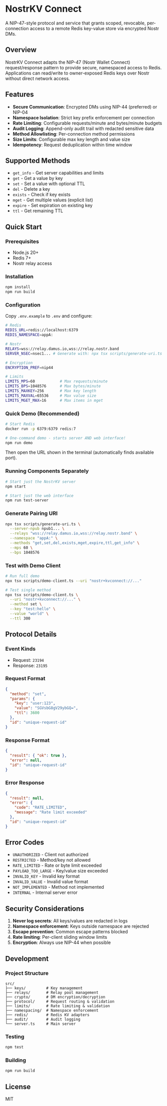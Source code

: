 # NostrKV Connect

A NIP-47-style protocol and service that grants scoped, revocable, per-connection access to a remote Redis key-value store via encrypted Nostr DMs.

## Overview

NostrKV Connect adapts the NIP-47 (Nostr Wallet Connect) request/response pattern to provide secure, namespaced access to Redis. Applications can read/write to owner-exposed Redis keys over Nostr without direct network access.

## Features

- **Secure Communication**: Encrypted DMs using NIP-44 (preferred) or NIP-04
- **Namespace Isolation**: Strict key prefix enforcement per connection
- **Rate Limiting**: Configurable requests/minute and bytes/minute budgets
- **Audit Logging**: Append-only audit trail with redacted sensitive data
- **Method Allowlisting**: Per-connection method permissions
- **Size Limits**: Configurable max key length and value size
- **Idempotency**: Request deduplication within time window

## Supported Methods

- `get_info` - Get server capabilities and limits
- `get` - Get a value by key
- `set` - Set a value with optional TTL
- `del` - Delete a key
- `exists` - Check if key exists
- `mget` - Get multiple values (explicit list)
- `expire` - Set expiration on existing key
- `ttl` - Get remaining TTL

## Quick Start

### Prerequisites

- Node.js 20+
- Redis 7+
- Nostr relay access

### Installation

```bash
npm install
npm run build
```

### Configuration

Copy `.env.example` to `.env` and configure:

```bash
# Redis
REDIS_URL=redis://localhost:6379
REDIS_NAMESPACE=appA:

# Nostr
RELAYS=wss://relay.damus.io,wss://relay.nostr.band
SERVER_NSEC=nsec1... # Generate with: npx tsx scripts/generate-uri.ts

# Encryption
ENCRYPTION_PREF=nip44

# Limits
LIMITS_MPS=60           # Max requests/minute
LIMITS_BPS=1048576      # Max bytes/minute
LIMITS_MAXKEY=256       # Max key length
LIMITS_MAXVAL=65536     # Max value size
LIMITS_MGET_MAX=16      # Max items in mget
```

### Quick Demo (Recommended)

```bash
# Start Redis
docker run -p 6379:6379 redis:7

# One-command demo - starts server AND web interface!
npm run demo
```

Then open the URL shown in the terminal (automatically finds available port).

### Running Components Separately

```bash
# Start just the NostrKV server
npm start

# Start just the web interface
npm run test-server
```

### Generate Pairing URI

```bash
npx tsx scripts/generate-uri.ts \
  --server-npub npub1... \
  --relays "wss://relay.damus.io,wss://relay.nostr.band" \
  --namespace "appA:" \
  --methods "get,set,del,exists,mget,expire,ttl,get_info" \
  --mps 60 \
  --bps 1048576
```

### Test with Demo Client

```bash
# Run full demo
npx tsx scripts/demo-client.ts --uri "nostr+kvconnect://..."

# Test single method
npx tsx scripts/demo-client.ts \
  --uri "nostr+kvconnect://..." \
  --method set \
  --key "test:hello" \
  --value "world" \
  --ttl 300
```

## Protocol Details

### Event Kinds
- Request: `23194`
- Response: `23195`

### Request Format
```json
{
  "method": "set",
  "params": {
    "key": "user:123",
    "value": "SGVsbG8gV29ybGQ=",
    "ttl": 3600
  },
  "id": "unique-request-id"
}
```

### Response Format
```json
{
  "result": { "ok": true },
  "error": null,
  "id": "unique-request-id"
}
```

### Error Response
```json
{
  "result": null,
  "error": {
    "code": "RATE_LIMITED",
    "message": "Rate limit exceeded"
  },
  "id": "unique-request-id"
}
```

## Error Codes

- `UNAUTHORIZED` - Client not authorized
- `RESTRICTED` - Method/key not allowed
- `RATE_LIMITED` - Rate or byte limit exceeded
- `PAYLOAD_TOO_LARGE` - Key/value size exceeded
- `INVALID_KEY` - Invalid key format
- `INVALID_VALUE` - Invalid value format
- `NOT_IMPLEMENTED` - Method not implemented
- `INTERNAL` - Internal server error

## Security Considerations

1. **Never log secrets**: All keys/values are redacted in logs
2. **Namespace enforcement**: Keys outside namespace are rejected
3. **Escape prevention**: Common escape patterns blocked
4. **Rate limiting**: Per-client sliding window limits
5. **Encryption**: Always use NIP-44 when possible

## Development

### Project Structure
```
src/
├── keys/         # Key management
├── relays/       # Relay pool management
├── crypto/       # DM encryption/decryption
├── protocol/     # Request routing & validation
├── limits/       # Rate limiting & validation
├── namespacing/  # Namespace enforcement
├── redis/        # Redis KV adapters
├── audit/        # Audit logging
└── server.ts     # Main server
```

### Testing
```bash
npm test
```

### Building
```bash
npm run build
```

## License

MIT